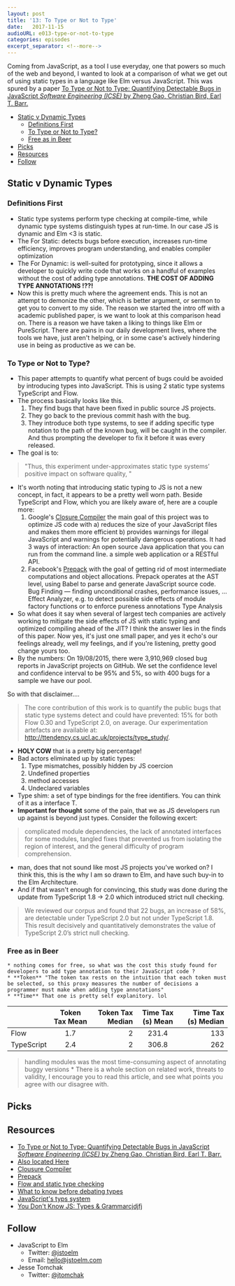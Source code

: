 ```yaml
---
layout: post
title: '13: To Type or Not to Type'
date:   2017-11-15
audioURL: e013-type-or-not-to-type
categories: episodes
excerpt_separator: <!--more-->
---
```

Coming from JavaScript, as a tool I use everyday, one that powers so much of the web and beyond, I wanted to look at a comparison of what we get out of using static types in a language like Elm versus JavaScript. This was spured by a paper [To Type or Not to Type: Quantifying Detectable Bugs in JavaScript _Software Engineering (ICSE)_ by Zheng Gao, Christian Bird, Earl T. Barr.](http://ieeexplore.ieee.org/document/7985711/)
<!--more-->
<!-- TOC -->

- [Static v Dynamic Types](#static-v-dynamic-types)
  - [Definitions First](#definitions-first)
  - [To Type or Not to Type?](#to-type-or-not-to-type)
  - [Free as in Beer](#free-as-in-beer)
- [Picks](#picks)
- [Resources](#resources)
- [Follow](#follow)

<!-- /TOC -->


## Static v Dynamic Types
### Definitions First
* Static type systems perform type checking at compile-time, while dynamic type systems distinguish types at run-time. In our case JS is dynamic and Elm <3 is static.
* The For Static: detects bugs before execution, increases run-time efficiency, improves program understanding, and enables compiler optimization
* The For Dynamic: is well-suited for prototyping, since it allows a developer to quickly write code that works on a handful of examples without the cost of adding type annotations. **THE COST OF ADDING TYPE ANNOTATIONS !??!**
* Now this is pretty much where the agreement ends. This is not an attempt to demonize the other, which is better argument, or sermon to get you to convert to my side. The reason we started the intro off with a academic published paper, is we want to look at this comparison head on. There is a reason we have taken a liking to things like Elm or PureScript. There are pains in our daily development lives, where the tools we have, just aren't helping, or in some case's actively hindering use in being as productive as we can be. 
### To Type or Not to Type?
* This paper attempts to quantify what percent of bugs could be avoided by introducing types into JavaScript. This is using 2 static type systems TypeScript and Flow. 
* The process basically looks like this. 
    1. They find bugs that have been fixed in public source JS projects. 
    2. They go back to the previous commit hash with the bug.
    3. They introduce both type systems, to see if adding specific type notation to the path of the known bug, will be caught in the compiler. And thus prompting the developer to fix it before it was every released. 
* The goal is to: 
> "Thus, this experiment under-approximates static type systems’ positive impact on software quality, "
* It's worth noting that introducing static typing to JS is not a new concept, in fact, it appears to be a pretty well worn path. Beside TypeScript and Flow, which you are likely aware of, here are a couple more:
    1. Google's [Closure Compiler](https://developers.google.com/closure/compiler/) the main goal of this project was to optimize JS code with a) reduces the size of your JavaScript files and makes them more efficient b) provides warnings for illegal JavaScript and warnings for potentially dangerous operations. It had 3 ways of interaction: An open source Java application that you can run from the command line.
    a simple web application or a RESTful API.
    2. Facebook's [Prepack](https://prepack.io) with the goal of getting rid of most intermediate computations and object allocations. Prepack operates at the AST level, using Babel to parse and generate JavaScript source code. Bug Finding — finding unconditional crashes, performance issues, ...
    Effect Analyzer, e.g. to detect possible side effects of module factory functions or to enforce pureness 
    annotations Type Analysis
* So what does it say when several of largest tech companies are actively working to mitigate the side effects of JS with static typing and optimized compiling ahead of the JIT? I think the answer lies in the finds of this paper. Now yes, it's just one small paper, and yes it echo's our feelings already, well my feelings, and if you're listening, pretty good change yours too.  
* By the numbers: On 19/08/2015, there were 3,910,969 closed bug reports in JavaScript projects on GitHub. We set the confidence level and confidence interval to be 95% and 5%, so with 400 bugs  for a sample we have our pool.

So with that disclaimer....
> The core contribution of this work is to quantify the public bugs that static type systems detect and could have prevented: 15% for both Flow 0.30 and TypeScript 2.0, on average. Our experimentation artefacts are available at:
http://ttendency.cs.ucl.ac.uk/projects/type_study/.
* **HOLY COW** that is a pretty big percentage!
* Bad actors eliminated up by static types:
    1. Type mismatches, possibly hidden by JS coercion
    2. Undefined properties
    3. method accesses
    4. Undeclared variables
* Type shim:  a set of type bindings for the free identifiers. You can think of it as a interface T.
* **Important for thought** some of the pain, that we as JS developers run up against is beyond just types. Consider the following excert:
> complicated module dependencies, the lack of annotated interfaces for some modules, tangled fixes that prevented us from isolating the region of interest, and the general difficulty of program comprehension.
* man, does that not sound like most JS projects you've worked on? I think this, this is the why I am so drawn to Elm, and have such buy-in to the Elm Architecture. 
* And if that wasn't enough for convincing, this study was done during the update from TypeScript 1.8 -> 2.0 which introduced strict null checking. 
> We reviewed our corpus and found that 22 bugs, an increase of 58%, are detectable under TypeScript 2.0 but not under TypeScript 1.8. This result decisively and quantitatively demonstrates the value of TypeScript 2.0’s strict null checking.
### Free as in Beer
    * nothing comes for free, so what was the cost this study found for developers to add type annotation to their JavaScript code ?
    * **Token** "The token tax rests on the intuition that each token must be selected, so this proxy measures the number of decisions a programmer must make when adding type annotations"
    * **Time** That one is pretty self explanitory. lol

|| Token Tax Mean|   Token Tax Median|    Time Tax (s)  Mean|  Time Tax (s) Median|
| ------------- |:-------------:| -----:|:-------------:| -----:| 
| Flow  | 1.7 | 2 | 231.4 | 133 |
| TypeScript      | 2.4      |   2 |306.8      |   262 |

> handling modules was the most time-consuming aspect of annotating buggy versions
    * There is a whole section on related work, threats to validity, I encourage you to read this article, and see what points you agree with our disagree with. 


## Picks
## Resources
* [To Type or Not to Type: Quantifying Detectable Bugs in JavaScript _Software Engineering (ICSE)_ by Zheng Gao, Christian Bird, Earl T. Barr.](http://ieeexplore.ieee.org/document/7985711/)
* [Also located Here](http://ttendency.cs.ucl.ac.uk/projects/type_study/)
* [Clousure Compiler](https://developers.google.com/closure/compiler/)
* [Prepack](https://prepack.io)
* [Flow and static type checking](https://www.lullabot.com/articles/flow-for-static-type-checking-javascript)
* [What to know before debating types](http://blogs.perl.org/users/ovid/2010/08/what-to-know-before-debating-type-systems.html)
* [JavaScript's typs system](http://2ality.com/2013/09/types.html)
* [You Don't Know JS: Types & Grammarcjdjfj](https://github.com/getify/You-Dont-Know-JS/blob/master/types%20%26%20grammar/ch4.md)

## Follow
* JavaScript to Elm
  * Twitter: [@jstoelm](https://twitter.com/jstoelm)
  * Email: [hello@jstoelm.com](mailto:hello@jstoelm.com)
* Jesse Tomchak
  * Twitter: [@jtomchak](https://twitter.com/jtomchak)



